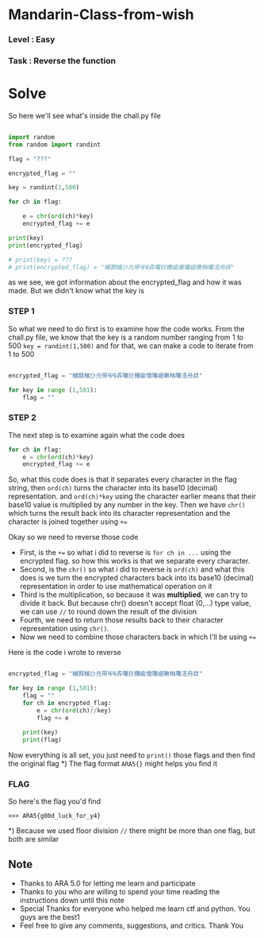 # Mandarin-Class-from-wish

### Level  : Easy
### Task   : Reverse the function

# Solve

So here we'll see what's inside the chall.py file

```python

import random
from random import randint

flag = "???"

encrypted_flag = ""

key = randint(1,500)

for ch in flag:

    e = chr(ord(ch)*key)
    encrypted_flag += e

print(key)
print(encrypted_flag)

# print(key) = ???
# print(encrypted_flag) = "㭪䫴㭪ひ灮带⯠⯠孨囖抸櫲婾懎囖崼敶栴囖溚⾈牂"

```

as we see, we got information about the encrypted_flag and how it was made.
But we didn't know what the key is


### STEP 1

So what we need to do first is to examine how the code works.
From the chall.py file, we know that the key is a random number ranging from 1 to 500
```key = randint(1,500)```
and for that, we can make a code to iterate from 1 to 500

```python

encrypted_flag = "㭪䫴㭪ひ灮带⯠⯠孨囖抸櫲婾懎囖崼敶栴囖溚⾈牂"

for key in range (1,501):
    flag = ""

```


### STEP 2

The next step is to examine again what the code does
```python
for ch in flag:
    e = chr(ord(ch)*key)
    encrypted_flag += e
```
So, what this code does is that it separates every character in the flag string, then ```ord(ch)``` turns the character into its base10 (decimal) representation.
and ```ord(ch)*key``` using the character earlier means that their base10 value is multiplied by any number in the key. Then we have ```chr()``` which turns the result back into its character representation and the character is joined together using ```+=```

Okay so we need to reverse those code

- First, is the ```+=``` so what i did to reverse is ```for ch in ...``` using the encrypted flag. so how this works is that we separate every character.
- Second, is the ```chr()``` so what i did to reverse is ```ord(ch)``` and what this does is we turn the encrypted characters back into its base10 (decimal) representation in order to use mathematical operation on it
- Third is the multiplication, so because it was **multiplied**, we can try to divide it back. But because chr() doesn't accept float (0,...) type value, we can use ```//``` to round down the result of the division
- Fourth, we need to return those results back to their character representation using ```chr()```.
- Now we need to combine those characters back in which I'll be using ```+=```

Here is the code i wrote to reverse

```python

encrypted_flag = "㭪䫴㭪ひ灮带⯠⯠孨囖抸櫲婾懎囖崼敶栴囖溚⾈牂"

for key in range (1,501):
    flag = ""
    for ch in encrypted_flag:
        e = chr(ord(ch)//key)
        flag += e
    
    print(key)
    print(flag)

```

Now everything is all set, you just need to ```print()``` those flags and then find the original flag
*) The flag format ```ARA5{}``` might helps you find it


### FLAG

So here's the flag you'd find

```>>> ARA5{g00d_luck_for_y4}```

*) Because we used floor division ```//``` there might be more than one flag, but both are similar

## Note

- Thanks to ARA 5.0 for letting me learn and participate
- Thanks to you who are willing to spend your time reading the instructions down until this note
- Special Thanks for everyone who helped me learn ctf and python. You guys are the best1
- Feel free to give any comments, suggestions, and critics. Thank You
